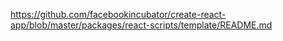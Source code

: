 https://github.com/facebookincubator/create-react-app/blob/master/packages/react-scripts/template/README.md
